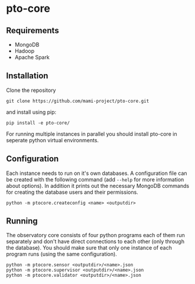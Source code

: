 # pto-core

## Requirements
- MongoDB
- Hadoop
- Apache Spark

## Installation
Clone the repository
```
git clone https://github.com/mami-project/pto-core.git
```
and install using pip:
```
pip install -e pto-core/
```
For running multiple instances in parallel you should install pto-core in seperate python virtual environments.

## Configuration
Each instance needs to run on it's own databases. A configuration file can be created with the following command (add `--help` for more information about options). In addition it prints out the necessary MongoDB commands for creating the database users and their permissions.
```
python -m ptocore.createconfig <name> <outputdir>
```

## Running
The observatory core consists of four python programs each of them run separately and don't have direct connections to each other (only through the database). You should make sure that only one instance of each program runs (using the same configuration).

```
python -m ptocore.sensor <outputdir>/<name>.json
python -m ptocore.supervisor <outputdir>/<name>.json
python -m ptocore.validator <outputdir>/<name>.json
```
